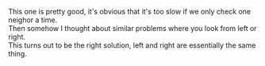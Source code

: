 This one is pretty good, it's obvious that it's too slow if we only check one neighor a time.\
Then somehow I thought about similar problems where you look from left or right.\
This turns out to be the right solution, left and right are essentially the same thing.
